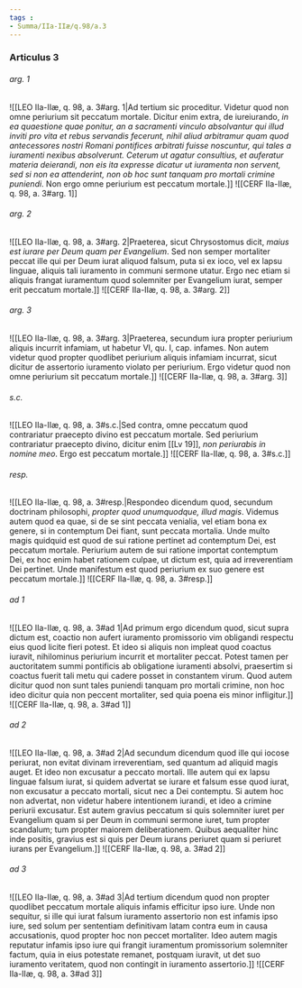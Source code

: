 ```yaml
---
tags : 
- Summa/IIa-IIæ/q.98/a.3
---
```


### Articulus 3

###### arg. 1
![[LEO IIa-IIæ, q. 98, a. 3#arg. 1|Ad tertium sic proceditur. Videtur quod non omne periurium sit peccatum mortale. Dicitur enim extra, de iureiurando, *in ea quaestione quae ponitur, an a sacramenti vinculo absolvantur qui illud inviti pro vita et rebus servandis fecerunt, nihil aliud arbitramur quam quod antecessores nostri Romani pontifices arbitrati fuisse noscuntur, qui tales a iuramenti nexibus absolverunt. Ceterum ut agatur consultius, et auferatur materia deierandi, non eis ita expresse dicatur ut iuramenta non servent, sed si non ea attenderint, non ob hoc sunt tanquam pro mortali crimine puniendi*. Non ergo omne periurium est peccatum mortale.]]
![[CERF IIa-IIæ, q. 98, a. 3#arg. 1]]

###### arg. 2
![[LEO IIa-IIæ, q. 98, a. 3#arg. 2|Praeterea, sicut Chrysostomus dicit, *maius est iurare per Deum quam per Evangelium*. Sed non semper mortaliter peccat ille qui per Deum iurat aliquod falsum, puta si ex ioco, vel ex lapsu linguae, aliquis tali iuramento in communi sermone utatur. Ergo nec etiam si aliquis frangat iuramentum quod solemniter per Evangelium iurat, semper erit peccatum mortale.]]
![[CERF IIa-IIæ, q. 98, a. 3#arg. 2]]

###### arg. 3
![[LEO IIa-IIæ, q. 98, a. 3#arg. 3|Praeterea, secundum iura propter periurium aliquis incurrit infamiam, ut habetur VI, qu. I, cap. infames. Non autem videtur quod propter quodlibet periurium aliquis infamiam incurrat, sicut dicitur de assertorio iuramento violato per periurium. Ergo videtur quod non omne periurium sit peccatum mortale.]]
![[CERF IIa-IIæ, q. 98, a. 3#arg. 3]]

###### s.c.
![[LEO IIa-IIæ, q. 98, a. 3#s.c.|Sed contra, omne peccatum quod contrariatur praecepto divino est peccatum mortale. Sed periurium contrariatur praecepto divino, dicitur enim [[Lv 19]], *non periurabis in nomine meo*. Ergo est peccatum mortale.]]
![[CERF IIa-IIæ, q. 98, a. 3#s.c.]]

###### resp.
![[LEO IIa-IIæ, q. 98, a. 3#resp.|Respondeo dicendum quod, secundum doctrinam philosophi, *propter quod unumquodque, illud magis*. Videmus autem quod ea quae, si de se sint peccata venialia, vel etiam bona ex genere, si in contemptum Dei fiant, sunt peccata mortalia. Unde multo magis quidquid est quod de sui ratione pertinet ad contemptum Dei, est peccatum mortale. Periurium autem de sui ratione importat contemptum Dei, ex hoc enim habet rationem culpae, ut dictum est, quia ad irreverentiam Dei pertinet. Unde manifestum est quod periurium ex suo genere est peccatum mortale.]]
![[CERF IIa-IIæ, q. 98, a. 3#resp.]]

###### ad 1
![[LEO IIa-IIæ, q. 98, a. 3#ad 1|Ad primum ergo dicendum quod, sicut supra dictum est, coactio non aufert iuramento promissorio vim obligandi respectu eius quod licite fieri potest. Et ideo si aliquis non impleat quod coactus iuravit, nihilominus periurium incurrit et mortaliter peccat. Potest tamen per auctoritatem summi pontificis ab obligatione iuramenti absolvi, praesertim si coactus fuerit tali metu qui cadere posset in constantem virum. Quod autem dicitur quod non sunt tales puniendi tanquam pro mortali crimine, non hoc ideo dicitur quia non peccent mortaliter, sed quia poena eis minor infligitur.]]
![[CERF IIa-IIæ, q. 98, a. 3#ad 1]]

###### ad 2
![[LEO IIa-IIæ, q. 98, a. 3#ad 2|Ad secundum dicendum quod ille qui iocose periurat, non evitat divinam irreverentiam, sed quantum ad aliquid magis auget. Et ideo non excusatur a peccato mortali. Ille autem qui ex lapsu linguae falsum iurat, si quidem advertat se iurare et falsum esse quod iurat, non excusatur a peccato mortali, sicut nec a Dei contemptu. Si autem hoc non advertat, non videtur habere intentionem iurandi, et ideo a crimine periurii excusatur. Est autem gravius peccatum si quis solemniter iuret per Evangelium quam si per Deum in communi sermone iuret, tum propter scandalum; tum propter maiorem deliberationem. Quibus aequaliter hinc inde positis, gravius est si quis per Deum iurans periuret quam si periuret iurans per Evangelium.]]
![[CERF IIa-IIæ, q. 98, a. 3#ad 2]]

###### ad 3
![[LEO IIa-IIæ, q. 98, a. 3#ad 3|Ad tertium dicendum quod non propter quodlibet peccatum mortale aliquis infamis efficitur ipso iure. Unde non sequitur, si ille qui iurat falsum iuramento assertorio non est infamis ipso iure, sed solum per sententiam definitivam latam contra eum in causa accusationis, quod propter hoc non peccet mortaliter. Ideo autem magis reputatur infamis ipso iure qui frangit iuramentum promissorium solemniter factum, quia in eius potestate remanet, postquam iuravit, ut det suo iuramento veritatem, quod non contingit in iuramento assertorio.]]
![[CERF IIa-IIæ, q. 98, a. 3#ad 3]]

